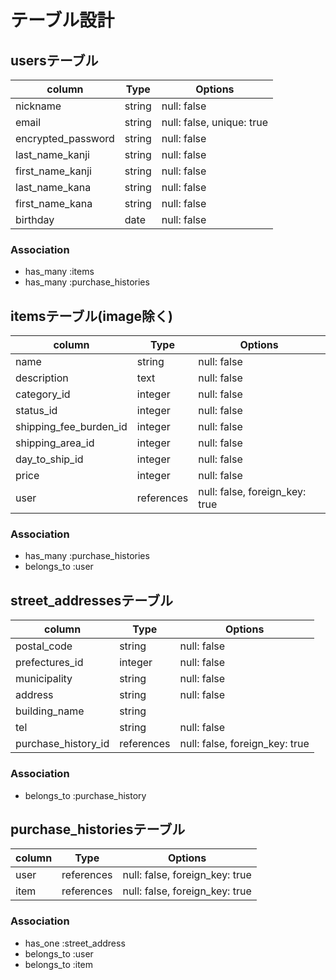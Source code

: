 # テーブル設計

## usersテーブル
| column             | Type   | Options                   |
| ------------------ | ------ | ------------------------- |
| nickname           | string | null: false               |
| email              | string | null: false, unique: true |
| encrypted_password | string | null: false               |
| last_name_kanji    | string | null: false               |
| first_name_kanji   | string | null: false               |
| last_name_kana     | string | null: false               |
| first_name_kana    | string | null: false               |
| birthday           | date   | null: false               |

### Association
- has_many :items
- has_many :purchase_histories

## itemsテーブル(image除く)
| column                 | Type       | Options                        |
| ---------------------- | -----------| ------------------------------ |
| name                   | string     | null: false                    |
| description            | text       | null: false                    |
| category_id            | integer    | null: false                    |
| status_id              | integer    | null: false                    |
| shipping_fee_burden_id | integer    | null: false                    |
| shipping_area_id       | integer    | null: false                    |
| day_to_ship_id         | integer    | null: false                    |
| price                  | integer    | null: false                    |
| user                   | references | null: false, foreign_key: true |

### Association
- has_many :purchase_histories
- belongs_to :user


## street_addressesテーブル
| column              | Type       | Options                        |
| ------------------- | ---------- | ------------------------------ |
| postal_code         | string     | null: false                    |
| prefectures_id      | integer    | null: false                    |
| municipality        | string     | null: false                    |
| address             | string     | null: false                    |
| building_name       | string     |                                |
| tel                 | string     | null: false                    |
| purchase_history_id | references | null: false, foreign_key: true |

### Association
- belongs_to :purchase_history


## purchase_historiesテーブル
| column | Type       | Options                        |
| ------ | ---------- | ------------------------------ |
| user   | references | null: false, foreign_key: true |
| item   | references | null: false, foreign_key: true |

### Association
- has_one :street_address
- belongs_to :user
- belongs_to :item